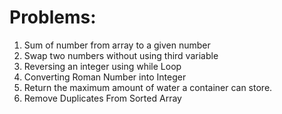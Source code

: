 # Problems:

1. Sum of number from array to a given number 
2. Swap two numbers without using third variable
3. Reversing an integer using while Loop
4. Converting Roman Number into Integer
5. Return the maximum amount of water a container can store.
6. Remove Duplicates From Sorted Array
